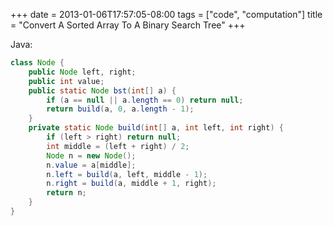 +++
date = 2013-01-06T17:57:05-08:00
tags = ["code", "computation"]
title = "Convert A Sorted Array To A Binary Search Tree"
+++

Java:

```java
class Node {
    public Node left, right;
    public int value;
    public static Node bst(int[] a) {
        if (a == null || a.length == 0) return null;
        return build(a, 0, a.length - 1);
    }
    private static Node build(int[] a, int left, int right) {
        if (left > right) return null;
        int middle = (left + right) / 2;
        Node n = new Node();
        n.value = a[middle];
        n.left = build(a, left, middle - 1);
        n.right = build(a, middle + 1, right);
        return n;
    }
}
```
